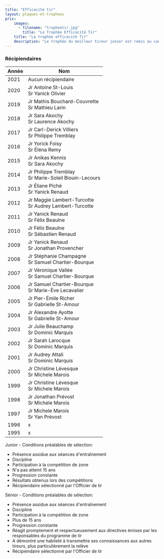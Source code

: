 ```yaml
---
title: "Efficacité tir"
layout: plaques-et-trophees
prix: 
    images:
      - filename: "tropheetir.jpg"
        title: "Le Trophée Efficacité Tir"
    title: "La trophée efficacité Tir"
    description: "Le trophée du meilleur tireur junior est remis au cadet ou à la cadette ayant démontré persévérance et motivation dans l'amélioration de ses performances de tireur. Le trophée du meilleur tireur senior est remis au cadet ou à la cadette ayant démontré des qualités de tireur en plus de montrer des aptitudes à partager ses connaissances avec les autres."
---
```


### Récipiendaires

| Année | Nom |
| --- | --- |
| 2021 | Aucun récipiendaire |
| 2020 | Jr Antoine St-Louis  <br>Sr Yanick Olivier |
| 2019 | Jr Mathis Bouchard-Couvrette  <br>Sr Mathieu Larin |
| 2018 | Jr Sara Akochy  <br>Sr Laurence Akochy |
| 2017 | Jr Carl-Derick Villiers  <br>Sr Philippe Tremblay |
| 2016 | Jr Yorick Foisy  <br>Sr Éléna Remy |
| 2015 | Jr Anikas Kennis  <br>Sr Sara Akochy |
| 2014 | Jr Philippe Tremblay  <br>Sr Marie-Soleil Blouin-Lecours |
| 2013 | Jr Éliane Piché  <br>Sr Yanick Renaud |
| 2012 | Jr Maggie Lambert-Turcotte  <br>Sr Audrey Lambert-Turcotte |
| 2011 | Jr Yanick Renaud  <br>Sr Félix Beaulne |
| 2010 | Jr Félix Beaulne  <br>Sr Sébastien Renaud |
| 2009 | Jr Yanick Renaud  <br>Sr Jonathan Provencher |
| 2008 | Jr Stéphanie Champagne  <br>Sr Samuel Chartier-Bourque |
| 2007 | Jr Véronique Vallée  <br>Sr Samuel Chartier-Bourque |
| 2006 | Jr Samuel Chartier-Bourque  <br>Sr Marie-Ève Lecavalier |
| 2005 | Jr Pier-Émile Richer  <br>Sr Gabrielle St-Amour |
| 2004 | Jr Alexandre Ayotte  <br>Sr Gabrielle St-Amour |
| 2003 | Jr Julie Beauchamp  <br>Sr Dominic Marquis |
| 2002 | Jr Sarah Larocque  <br>Sr Dominic Marquis |
| 2001 | Jr Audrey Attali  <br>Sr Dominic Marquis |
| 2000 | Jr Christine Lévesque  <br>Sr Michele Marois |
| 1999 | Jr Christine Lévesque  <br>Sr Michele Marois |
| 1998 | Jr Jonathan Prévost  <br>Sr Michele Marois |
| 1997 | Jr Michele Marois  <br>Sr Yan Prévost |
| 1996 | x   |
| 1995 | x   |

Junior - Conditions préalables de sélection:  
- Présence assidue aux séances d'entraînement  
- Discipline  
- Participation à la compétition de zone  
- N'a pas atteint 15 ans  
- Progression constante  
- Résultats obtenus lors des compétitions  
- Récipiendaire sélectionné par l'Officier de tir

Sénior - Conditions préalables de sélection:  
- Présence assidue aux séances d'entraînement  
- Discipline  
- Participation à la compétition de zone  
- Plus de 15 ans  
- Progression constante  
- Réagit promptement et respectueusement aux directives émises par les responsables du programme de tir  
- A démontré une habileté à transmettre ses connaissances aux autres tireurs, plus particulièrement la relève  
- Récipiendaire sélectionné par l'Officier de tir
